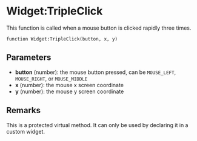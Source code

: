 # Widget:TripleClick

This function is called when a mouse button is clicked rapidly three times.

```
function Widget:TripleClick(button, x, y)
```

## Parameters

- **button** (number): the mouse button pressed, can be `MOUSE_LEFT`, `MOUSE_RIGHT`, or `MOUSE_MIDDLE`
- **x** (number): the mouse x screen coordinate
- **y** (number): the mouse y screen coordinate

## Remarks

This is a protected virtual method. It can only be used by declaring it in a custom widget.